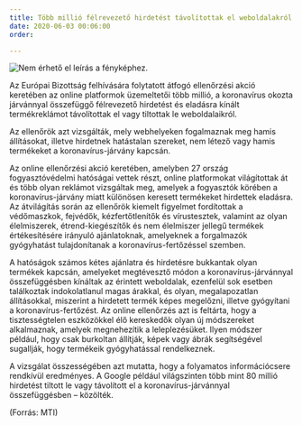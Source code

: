```yaml
---
title: Több millió félrevezető hirdetést távolítottak el weboldalakról
date: 2020-06-03 00:06:00
order: 

---
```

![Nem érhető el leírás a fényképhez.](https://scontent-vie1-1.xx.fbcdn.net/v/t1.0-9/90819842_959593327806839_8805993690624425984_n.png?_nc_cat=108&_nc_sid=8024bb&_nc_ohc=bbBrOZL-esIAX8CCLgT&_nc_ht=scontent-vie1-1.xx&oh=40150e181a1f9997ec99be85319a060d&oe=5F0464EC)

Az Európai Bizottság felhívására folytatott átfogó ellenőrzési akció keretében az online platformok üzemeltetői több millió, a koronavírus okozta járvánnyal összefüggő félrevezető hirdetést és eladásra kínált termékreklámot távolítottak el vagy tiltottak le weboldalaikról.  
  
Az ellenőrök azt vizsgálták, mely webhelyeken fogalmaznak meg hamis állításokat, illetve hirdetnek hatástalan szereket, nem létező vagy hamis termékeket a koronavírus-járvány kapcsán.  
  
Az online ellenőrzési akció keretében, amelyben 27 ország fogyasztóvédelmi hatóságai vettek részt, online platformokat világítottak át és több olyan reklámot vizsgáltak meg, amelyek a fogyasztók körében a koronavírus-járvány miatt különösen keresett termékeket hirdettek eladásra. Az átvilágítás során az ellenőrök kiemelt figyelmet fordítottak a védőmaszkok, fejvédők, kézfertőtlenítők és vírustesztek, valamint az olyan élelmiszerek, étrend-kiegészítők és nem élelmiszer jellegű termékek értékesítésére irányuló ajánlatoknak, amelyeknek a forgalmazók gyógyhatást tulajdonítanak a koronavírus-fertőzéssel szemben.  
  
A hatóságok számos kétes ajánlatra és hirdetésre bukkantak olyan termékek kapcsán, amelyeket megtévesztő módon a koronavírus-járvánnyal összefüggésben kínáltak az érintett weboldalak, ezenfelül sok esetben találkoztak indokolatlanul magas árakkal, és olyan, megalapozatlan állításokkal, miszerint a hirdetett termék képes megelőzni, illetve gyógyítani a koronavírus-fertőzést. Az online ellenőrzés azt is feltárta, hogy a tisztességtelen eszközökkel élő kereskedők olyan új módszereket alkalmaznak, amelyek megnehezítik a leleplezésüket. Ilyen módszer például, hogy csak burkoltan állítják, képek vagy ábrák segítségével sugallják, hogy termékeik gyógyhatással rendelkeznek.  
  
A vizsgálat összességében azt mutatta, hogy a folyamatos információcsere rendkívül eredményes. A Google például világszinten több mint 80 millió hirdetést tiltott le vagy távolított el a koronavírus-járvánnyal összefüggésben – közölték.  
  
(Forrás: MTI)